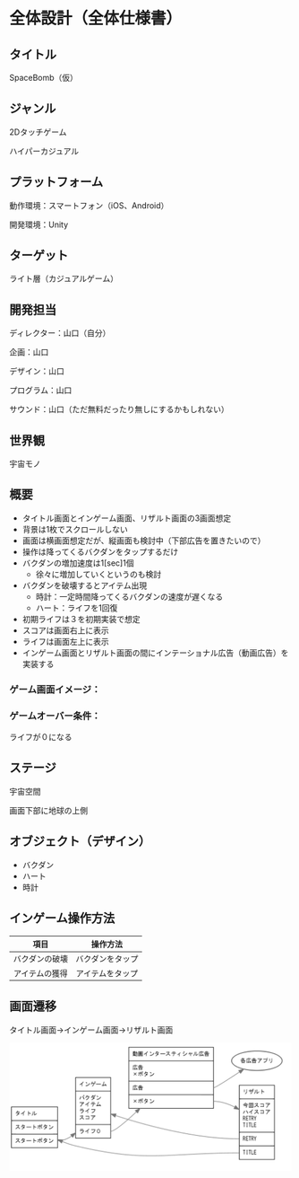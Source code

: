 # 全体設計（全体仕様書）

## タイトル

SpaceBomb（仮）

## ジャンル

2Dタッチゲーム

ハイパーカジュアル

## プラットフォーム

動作環境：スマートフォン（iOS、Android）

開発環境：Unity

## ターゲット

ライト層（カジュアルゲーム）

## 開発担当

ディレクター：山口（自分）

企画：山口

デザイン：山口

プログラム：山口

サウンド：山口（ただ無料だったり無しにするかもしれない）

## 世界観

宇宙モノ

## 概要

* タイトル画面とインゲーム画面、リザルト画面の3画面想定
* 背景は1枚でスクロールしない
* 画面は横画面想定だが、縦画面も検討中（下部広告を置きたいので）
* 操作は降ってくるバクダンをタップするだけ
* バクダンの増加速度は1[sec]1個
  * 徐々に増加していくというのも検討
* バクダンを破壊するとアイテム出現
  * 時計：一定時間降ってくるバクダンの速度が遅くなる
  * ハート：ライフを1回復
* 初期ライフは３を初期実装で想定
* スコアは画面右上に表示
* ライフは画面左上に表示
* インゲーム画面とリザルト画面の間にインテーショナル広告（動画広告）を実装する

### ゲーム画面イメージ：



### ゲームオーバー条件：

ライフが０になる

## ステージ

宇宙空間

画面下部に地球の上側

## オブジェクト（デザイン）

* バクダン
* ハート
* 時計

## インゲーム操作方法

|      項目      |     操作方法     |
| :------------: | :--------------: |
| バクダンの破壊 | バクダンをタップ |
| アイテムの獲得 | アイテムをタップ |

##  画面遷移

タイトル画面→インゲーム画面→リザルト画面

![image-20200314152221832](https://github.com/totoko00/SpaceNeedle/blob/master/Document/img/image-20200314152221832.png)